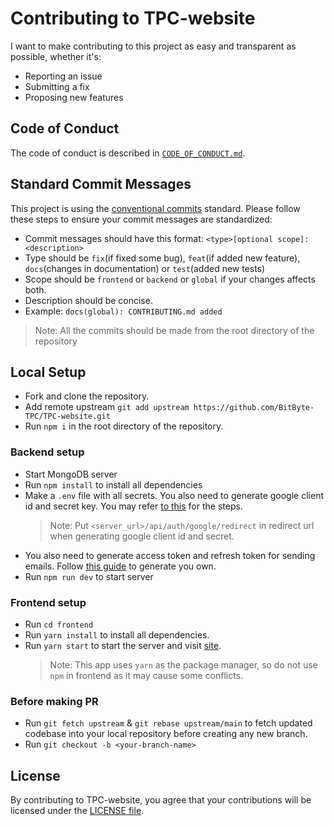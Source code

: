 # Contributing to TPC-website

I want to make contributing to this project as easy and transparent as possible, whether it's:

- Reporting an issue
- Submitting a fix
- Proposing new features

## Code of Conduct

The code of conduct is described in [`CODE_OF_CONDUCT.md`](CODE_OF_CONDUCT.md).

## Standard Commit Messages

This project is using the [conventional commits](https://www.conventionalcommits.org/en/v1.0.0-beta.2/) standard. Please follow these steps to ensure your
commit messages are standardized:

- Commit messages should have this format:
  `<type>[optional scope]: <description>`
- Type should be `fix`(if fixed some bug), `feat`(if added new feature), `docs`(changes in documentation) or `test`(added new tests)
- Scope should be `frontend` or `backend` or `global` if your changes affects both.
- Description should be concise.
- Example: `docs(global): CONTRIBUTING.md added`

> Note: All the commits should be made from the root directory of the repository

## Local Setup

- Fork and clone the repository.
- Add remote upstream `git add upstream https://github.com/BitByte-TPC/TPC-website.git`
- Run `npm i` in the root directory of the repository.

### Backend setup

- Start MongoDB server
- Run `npm install` to install all dependencies
- Make a `.env` file with all secrets. You also need to generate google client id and secret key. You may refer [to this](https://developers.google.com/identity/protocols/oauth2https://developers.google.com/adwords/api/docs/guides/authentication#create_a_client_id_and_client_secret) for the steps.
  > Note: Put `<server_url>/api/auth/google/redirect` in redirect url when generating google client id and secret.
- You also need to generate access token and refresh token for sending emails. Follow [this guide](https://www.freecodecamp.org/news/use-nodemailer-to-send-emails-from-your-node-js-server/) to generate you own.
- Run `npm run dev` to start server

### Frontend setup

- Run `cd frontend`
- Run `yarn install` to install all dependencies.
- Run `yarn start` to start the server and visit [site](http://localhost:3000).
  > Note: This app uses `yarn` as the package manager, so do not use `npm` in frontend as it may cause some conflicts.

### Before making PR

- Run `git fetch upstream` & `git rebase upstream/main` to fetch updated codebase into your local repository before creating any new branch.
- Run `git checkout -b <your-branch-name>`

## License

By contributing to TPC-website, you agree that your contributions will be licensed
under the [LICENSE file](LICENSE).
